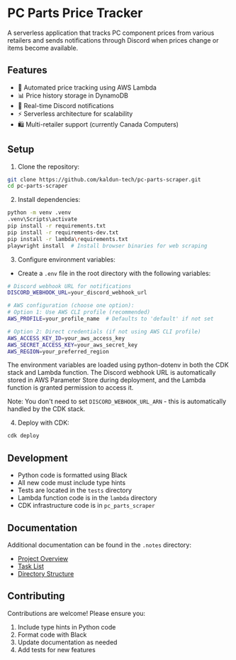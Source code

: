 # PC Parts Price Tracker

A serverless application that tracks PC component prices from various retailers and sends notifications through Discord when prices change or items become available.

## Features

- 🤖 Automated price tracking using AWS Lambda
- 📊 Price history storage in DynamoDB
- 🔔 Real-time Discord notifications
- ⚡ Serverless architecture for scalability
- 🛍️ Multi-retailer support (currently Canada Computers)

## Setup

1. Clone the repository:
```bash
git clone https://github.com/kaldun-tech/pc-parts-scraper.git
cd pc-parts-scraper
```

2. Install dependencies:
```bash
python -m venv .venv
.venv\Scripts\activate
pip install -r requirements.txt
pip install -r requirements-dev.txt
pip install -r lambda\requirements.txt
playwright install  # Install browser binaries for web scraping
```

3. Configure environment variables:
- Create a `.env` file in the root directory with the following variables:
```bash
# Discord webhook URL for notifications
DISCORD_WEBHOOK_URL=your_discord_webhook_url

# AWS configuration (choose one option):
# Option 1: Use AWS CLI profile (recommended)
AWS_PROFILE=your_profile_name  # Defaults to 'default' if not set

# Option 2: Direct credentials (if not using AWS CLI profile)
AWS_ACCESS_KEY_ID=your_aws_access_key
AWS_SECRET_ACCESS_KEY=your_aws_secret_key
AWS_REGION=your_preferred_region
```

The environment variables are loaded using python-dotenv in both the CDK stack and Lambda function. The Discord webhook URL is automatically stored in AWS Parameter Store during deployment, and the Lambda function is granted permission to access it.

Note: You don't need to set `DISCORD_WEBHOOK_URL_ARN` - this is automatically handled by the CDK stack.

4. Deploy with CDK:
```bash
cdk deploy
```

## Development

- Python code is formatted using Black
- All new code must include type hints
- Tests are located in the `tests` directory
- Lambda function code is in the `lambda` directory
- CDK infrastructure code is in `pc_parts_scraper`

## Documentation

Additional documentation can be found in the `.notes` directory:
- [Project Overview](.notes/project_overview.md)
- [Task List](.notes/task_list.md)
- [Directory Structure](.notes/directory_structure.md)

## Contributing

Contributions are welcome! Please ensure you:
1. Include type hints in Python code
2. Format code with Black
3. Update documentation as needed
4. Add tests for new features
